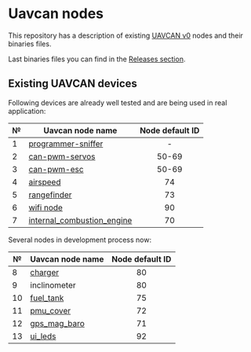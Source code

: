 
# Uavcan nodes

This repository has a description of existing [UAVCAN v0](https://legacy.uavcan.org/) nodes and their binaries files.

Last binaries files you can find in the [Releases section](https://github.com/InnopolisAero/inno_uavcan_node_binaries/releases).


## Existing UAVCAN devices

Following devices are already well tested and are being used in real application:

| № | Uavcan node name                                  | Node default ID   |
| - | ------------------------------------------------- |:-----------------:|
| 1 | [programmer-sniffer](doc/programmer_sniffer/README.md)| -             |
| 2 | [can-pwm-servos](doc/can_pwm/README.md)           | 50-69             |
| 3 | [can-pwm-esc](doc/can_pwm/README.md)              | 50-69             |
| 4 | [airspeed](doc/airspeed/README.md)                | 74                |
| 5 | [rangefinder](doc/rangefinder/README.md)          | 73                |
| 6 | [wifi node](doc/wifi_bridge/README.md)            | 90                |
| 7 | [internal_combustion_engine](doc/ice/README.md)   | 70                |

Several nodes in development process now:

| № | Uavcan node name                                  | Node default ID   |
| - | ------------------------------------------------- |:-----------------:|
| 8 | [charger](doc/charger/README.md)                  | 80                |
| 9 | inclinometer                                      | 80                |
| 10| [fuel_tank](doc/fuel_tank/README.md)              | 75                |
| 11| [pmu_cover](doc/pmu_cover/README.md)              | 72                |
| 12| [gps_mag_baro](doc/gps_mag_baro/README.md)        | 71                |
| 13| [ui_leds](doc/ui_leds/README.md)                  | 92                |
